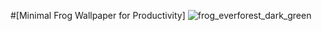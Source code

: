 #[Minimal Frog Wallpaper for Productivity]
![frog_everforest_dark_green](https://user-images.githubusercontent.com/79630556/198383954-41046324-38be-4ce8-bd26-feaa4cb84c04.png)

